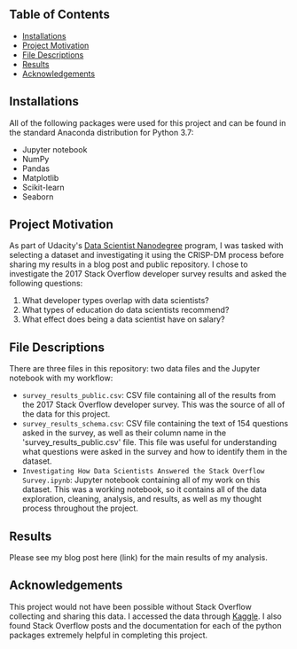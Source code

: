 ## Table of Contents
* [Installations](#installations)
* [Project Motivation](#project-motivation)
* [File Descriptions](#file-descriptions)
* [Results](#results)
* [Acknowledgements](#acknowledgements)

## Installations
All of the following packages were used for this project and can be found in the standard Anaconda distribution for Python 3.7:
* Jupyter notebook
* NumPy
* Pandas
* Matplotlib
* Scikit-learn
* Seaborn

## Project Motivation
As part of Udacity's [Data Scientist Nanodegree](https://www.udacity.com/school-of-data-science) program, I was tasked with selecting a dataset and investigating it using the CRISP-DM process before sharing my results in a blog post and public repository.  I chose to investigate the 2017 Stack Overflow developer survey results and asked the following questions:
1. What developer types overlap with data scientists?
2. What types of education do data scientists recommend?
3. What effect does being a data scientist have on salary?

## File Descriptions
There are three files in this repository: two data files and the Jupyter notebook with my workflow:
* `survey_results_public.csv`: CSV file containing all of the results from the 2017 Stack Overflow developer survey.  This was the source of all of the data for this project.
* `survey_results_schema.csv`: CSV file containing the text of 154 questions asked in the survey, as well as their column name in the 'survey_results_public.csv' file.  This file was useful for understanding what questions were asked in the survey and how to identify them in the dataset.
* `Investigating How Data Scientists Answered the Stack Overflow Survey.ipynb`: Jupyter notebook containing all of my work on this dataset.  This was a working notebook, so it contains all of the data exploration, cleaning, analysis, and results, as well as my thought process throughout the project.

## Results
Please see my blog post here (link) for the main results of my analysis.

## Acknowledgements
This project would not have been possible without Stack Overflow collecting and sharing this data.  I accessed the data through [Kaggle](https://www.kaggle.com/stackoverflow/so-survey-2017).  I also found Stack Overflow posts and the documentation for each of the python packages extremely helpful in completing this project.
